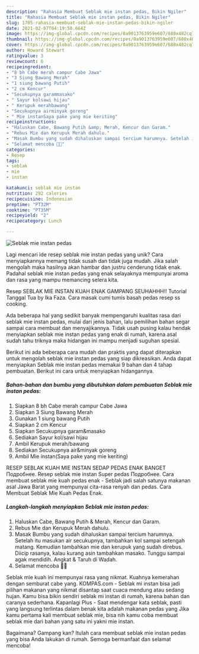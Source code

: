 ```yaml
---
description: "Rahasia Membuat Seblak mie instan pedas, Bikin Ngiler"
title: "Rahasia Membuat Seblak mie instan pedas, Bikin Ngiler"
slug: 1705-rahasia-membuat-seblak-mie-instan-pedas-bikin-ngiler
date: 2021-02-07T04:19:58.664Z
image: https://img-global.cpcdn.com/recipes/0a9013763959e607/680x482cq70/seblak-mie-instan-pedas-foto-resep-utama.jpg
thumbnail: https://img-global.cpcdn.com/recipes/0a9013763959e607/680x482cq70/seblak-mie-instan-pedas-foto-resep-utama.jpg
cover: https://img-global.cpcdn.com/recipes/0a9013763959e607/680x482cq70/seblak-mie-instan-pedas-foto-resep-utama.jpg
author: Howard Stewart
ratingvalue: 3
reviewcount: 6
recipeingredient:
- "8 bh Cabe merah campur Cabe Jawa"
- "3 Siung Bawang Merah"
- "1 siung bawang Putih"
- "2 cm Kencur"
- "Secukupnya garammasako"
- " Sayur kolsawi hijau"
- " Kerupuk merahbawang"
- "Secukupnya airminyak goreng"
- " Mie instanSaya pake yang mie keriting"
recipeinstructions:
- "Haluskan Cabe, Bawang Putih &amp; Merah, Kencur dan Garam."
- "Rebus Mie dan Kerupuk Merah dahulu."
- "Masak Bumbu yang sudah dihaluskan sampai tercium harumnya. Setelah itu masukan air secukupnya, tambahkan kol sampai setengah matang. Kemudian tambahkan mie dan kerupuk yang sudah direbus. Diicip rasanya, kalau kurang asin tambahkan masako. Tunggu sampai agak mendidih. Angkat &amp; Taruh di Wadah."
- "Selamat mencoba 🙏😊"
categories:
- Resep
tags:
- seblak
- mie
- instan

katakunci: seblak mie instan 
nutrition: 292 calories
recipecuisine: Indonesian
preptime: "PT32M"
cooktime: "PT35M"
recipeyield: "2"
recipecategory: Lunch

---
```



![Seblak mie instan pedas](https://img-global.cpcdn.com/recipes/0a9013763959e607/680x482cq70/seblak-mie-instan-pedas-foto-resep-utama.jpg)

Lagi mencari ide resep seblak mie instan pedas yang unik? Cara menyiapkannya memang tidak susah dan tidak juga mudah. Jika salah mengolah maka hasilnya akan hambar dan justru cenderung tidak enak. Padahal seblak mie instan pedas yang enak selayaknya mempunyai aroma dan rasa yang mampu memancing selera kita.

Resep SEBLAK MIE INSTAN KUAH ENAK GAMPANG SEUHAHHH!! Tutorial Tanggal Tua by Ika Faza. Cara masak cumi tumis basah pedas resep ss cooking.

Ada beberapa hal yang sedikit banyak mempengaruhi kualitas rasa dari seblak mie instan pedas, mulai dari jenis bahan, lalu pemilihan bahan segar sampai cara membuat dan menyajikannya. Tidak usah pusing kalau hendak menyiapkan seblak mie instan pedas yang enak di rumah, karena asal sudah tahu triknya maka hidangan ini mampu menjadi suguhan spesial.


Berikut ini ada beberapa cara mudah dan praktis yang dapat diterapkan untuk mengolah seblak mie instan pedas yang siap dikreasikan. Anda dapat menyiapkan Seblak mie instan pedas memakai 9 bahan dan 4 tahap pembuatan. Berikut ini cara untuk menyiapkan hidangannya.

<!--inarticleads1-->

##### Bahan-bahan dan bumbu yang dibutuhkan dalam pembuatan Seblak mie instan pedas:

1. Siapkan 8 bh Cabe merah campur Cabe Jawa
1. Siapkan 3 Siung Bawang Merah
1. Gunakan 1 siung bawang Putih
1. Siapkan 2 cm Kencur
1. Siapkan Secukupnya garam&amp;masako
1. Sediakan  Sayur kol/sawi hijau
1. Ambil  Kerupuk merah/bawang
1. Sediakan Secukupnya air&amp;minyak goreng
1. Ambil  Mie instan(Saya pake yang mie keriting)


RESEP SEBLAK KUAH MIE INSTAN SEDAP PEDAS ENAK BANGET Подробнее. Resep seblak mie instan Super pedas Подробнее. Cara membuat seblak mie kuah pedas enak - Seblak jadi salah satunya makanan asal Jawa Barat yang mempunyai cita-rasa renyah dan pedas. Cara Membuat Seblak Mie Kuah Pedas Enak. 

<!--inarticleads2-->

##### Langkah-langkah menyiapkan Seblak mie instan pedas:

1. Haluskan Cabe, Bawang Putih &amp; Merah, Kencur dan Garam.
1. Rebus Mie dan Kerupuk Merah dahulu.
1. Masak Bumbu yang sudah dihaluskan sampai tercium harumnya. Setelah itu masukan air secukupnya, tambahkan kol sampai setengah matang. Kemudian tambahkan mie dan kerupuk yang sudah direbus. Diicip rasanya, kalau kurang asin tambahkan masako. Tunggu sampai agak mendidih. Angkat &amp; Taruh di Wadah.
1. Selamat mencoba 🙏😊


Seblak mie kuah ini mempunyai rasa yang nikmat. Kuahnya kemerahan dengan semburat cabe yang. KOMPAS.com - Seblak mi instan bisa jadi pilihan makanan yang nikmat disantap saat cuaca mendung atau sedang hujan. Kamu bisa bikin sendiri seblak mi instan di rumah, karena bahan dan caranya sederhana. Kapanlagi Plus - Saat mendengar kata seblak, pasti yang langsung terlintas dalam benak kita adalah makanan pedas yang Jika kamu pertama kali membuat seblak mie, bisa nih kamu coba membuat seblak mie dari bahan yang satu ini yakni mie instan. 

Bagaimana? Gampang kan? Itulah cara membuat seblak mie instan pedas yang bisa Anda lakukan di rumah. Semoga bermanfaat dan selamat mencoba!
